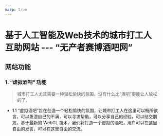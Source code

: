 ```yaml
---
marp: true
---
```


# 基于人工智能及Web技术的城市打工人互助网站 --- “无产者赛博酒吧网”
## 网站功能
### 1. “虚拟酒吧” 功能
> 城市打工人尤其需要一种轻松愉快的氛围，没有什么比“酒吧”更能让人放松的了。
- 1.1 “虚拟酒吧”旨在创造一个轻松愉快的氛围，让城市打工人在这里可以畅所欲言，可以发泄自己的不满，可以寻求帮助，可以分享自己的经验，可以结交朋友。基于最新的 WebGL 技术，我们将打造一个虚拟的酒吧，用户可以在这里自由的发言，可以在这里自由的交流。
